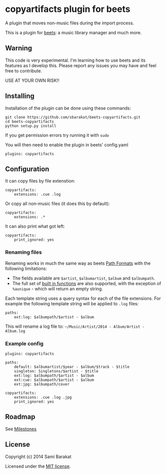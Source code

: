# copyartifacts plugin for beets

A plugin that moves non-music files during the import process.

This is a plugin for [beets](http://beets.radbox.org/): a music library manager and much more.

## Warning

This code is very experimental. I'm learning how to use beets and its features
as I develop this. Please report any issues you may have and feel free to
contribute.

USE AT YOUR OWN RISK!!

## Installing

Installation of the plugin can be done using these commands:

    git clone https://github.com/sbarakat/beets-copyartifacts.git
    cd beets-copyartifacts
    python setup.py install

If you get permission errors try running it with `sudo`

You will then need to enable the plugin in beets' config.yaml

    plugins: copyartifacts

## Configuration

It can copy files by file extenstion:

    copyartifacts:
        extensions: .cue .log

Or copy all non-music files (it does this by default):

    copyartifacts:
        extensions: .*

It can also print what got left:

    copyartifacts:
        print_ignored: yes

### Renaming files

Renaming works in much the same way as beets [Path Formats](http://beets.readthedocs.org/en/v1.3.3/reference/pathformat.html)
with the following limitations:
- The fields available are `$artist`, `$albumartist`, `$album` and `$albumpath`.
- The full set of [built in functions](http://beets.readthedocs.org/en/v1.3.3/reference/pathformat.html#functions)
  are also supported, with the exception of `%aunique` - which will return an empty string.

Each template string uses a query syntax for each of the file extensions. For
example the following template string will be applied to `.log` files:

    paths:
        ext:log: $albumpath/$artist - $album

This will rename a log file to: `~/Music/Artist/2014 - Album/Artist - Album.log`

### Example config

```
plugins: copyartifacts

paths:
    default: $albumartist/$year - $album/$track - $title
    singleton: Singletons/$artist - $title
    ext:log: $albumpath/$artist - $album
    ext:cue: $albumpath/$artist - $album
    ext:jpg: $albumpath/cover

copyartifacts:
    extensions: .cue .log .jpg
    print_ignored: yes
```

## Roadmap

See [Milestones](https://github.com/sbarakat/beets-copyartifacts/issues/milestones)

## License

Copyright (c) 2014 Sami Barakat

Licensed under the [MIT license](https://github.com/sbarakat/beets-copyartifacts/blob/master/MIT-LICENSE.txt).

